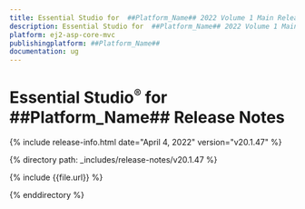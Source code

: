 ```yaml
---
title: Essential Studio for  ##Platform_Name## 2022 Volume 1 Main Release Release Notes  
description: Essential Studio for  ##Platform_Name## 2022 Volume 1 Main Release Release Notes  
platform: ej2-asp-core-mvc
publishingplatform: ##Platform_Name##
documentation: ug
---
```


# Essential Studio<sup style="font-size:70%">&reg;</sup> for  ##Platform_Name##   Release Notes  

{% include release-info.html date="April 4, 2022"  version="v20.1.47" %} 

{% directory path: _includes/release-notes/v20.1.47 %}

{% include {{file.url}} %}

{% enddirectory %}
